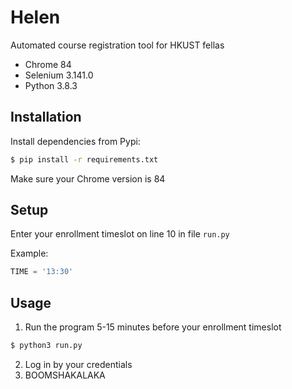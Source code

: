 # Helen
Automated course registration tool for HKUST fellas

* Chrome 84
* Selenium 3.141.0
* Python 3.8.3

## Installation
Install dependencies from Pypi:
```sh
$ pip install -r requirements.txt
```
Make sure your Chrome version is 84

## Setup
Enter your enrollment timeslot on line 10 in file `run.py`

Example:
```python
TIME = '13:30'
```


## Usage
1. Run the program 5-15 minutes before your enrollment timeslot
```sh
$ python3 run.py
```
2. Log in by your credentials
3. BOOMSHAKALAKA
